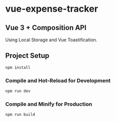 # vue-expense-tracker

## Vue 3 + Composition API

Using Local Storage and Vue Toastification.

## Project Setup

```sh
npm install
```

### Compile and Hot-Reload for Development

```sh
npm run dev
```

### Compile and Minify for Production

```sh
npm run build
```
